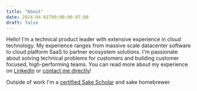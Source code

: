 ```yaml
---
title: "About"
date: 2024-04-01T00:00:00-07:00
draft: false
---
```


Hello! I'm a technical product leader with extensive experience in cloud technology. My experience ranges from massive scale datacenter software to cloud platform SaaS to partner ecosystem solutions. I'm passionate about solving technical problems for customers and building customer focused, high-performing teams. You can read more about my experience on [LinkedIn](https://www.linkedin.com/in/garrett-galow/) or [contact me directly](mailto:garrett.galow@gmail.com)!

Outside of work I'm a [certified Sake Scholar](https://www.sakescholar.com) and sake homebrewer
